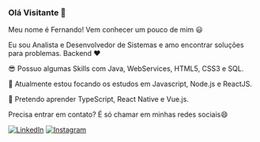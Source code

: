 ### Olá Visitante 👋

Meu nome é Fernando! Vem conhecer um pouco de mim :smiley:

Eu sou Analista e Desenvolvedor de Sistemas e amo encontrar soluções para problemas.
Backend :heart:

:sunglasses: Possuo algumas Skills com Java, WebServices, HTML5, CSS3 e SQL.

:rocket: Atualmente estou focando os estudos em Javascript, Node.js e ReactJS.

:construction: Pretendo aprender TypeScript, React Native e Vue.js.

Precisa entrar em contato? É só chamar em minhas redes sociais😄

<a href="https://www.linkedin.com/in/fernando-borges-a84059ab" target="_blank"><img src="https://img.shields.io/badge/LinkedIn-%230077B5.svg?&style=flat-square&logo=linkedin&logoColor=white" alt="LinkedIn"></a>
<a href="https://www.instagram.com/fernandomborges" target="_blank"><img src="https://img.shields.io/badge/Instagram-%23E4405F.svg?&style=flat-square&logo=instagram&logoColor=white" alt="Instagram"></a>

<!--
**Fernandoborgesjr/Fernandoborgesjr** is a ✨ _special_ ✨ repository because its `README.md` (this file) appears on your GitHub profile.

Here are some ideas to get you started:

- 🔭 I’m currently working on ...
- 🌱 I’m currently learning ...
- 👯 I’m looking to collaborate on ...
- 🤔 I’m looking for help with ...
- 💬 Ask me about ...
- 📫 How to reach me: ...
- 😄 Pronouns: ...
- ⚡ Fun fact: ...
https://gist.github.com/rxaviers/7360908
-->
